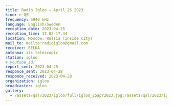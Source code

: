 ```yaml
---
title: Radio Igloo — April 25 2023
kind: e-QSL
frequency: 5940 kHz
language: English/Sweden
reception_date: 2023-04-25
reception_time: 17.02-17.44
location: Moscow, Russia (inside city)
mail_to: mailto:radioigloo@gmail.com
receiver: BELKA
antenna: its telescopic
station: igloo
# youtube_id:  
report_sent: 2023-04-25
responce_sent: 2023-04-28
responce_received: 2023-04-28
organization: igloo
broadcaster: igloo
gallery:
  - /assets/qsl/2023/igloo/full/igloo_25apr2023.jpg:/assets/qsl/2023/igloo/small/igloo_25apr2023.jpg
---
```

